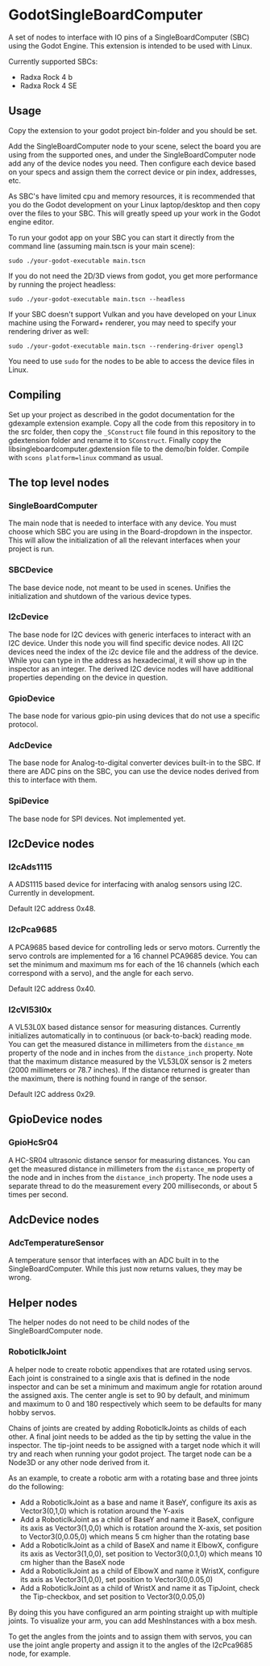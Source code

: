 # GodotSingleBoardComputer
A set of nodes to interface with IO pins of a SingleBoardComputer (SBC) using the Godot Engine. This extension is intended to be used with Linux.

Currently supported SBCs:
 - Radxa Rock 4 b
 - Radxa Rock 4 SE 


## Usage 

Copy the extension to your godot project bin-folder and you should be set. 

Add the SingleBoardComputer node to your scene, select the board you are using from the supported ones, and under the SingleBoardComputer node add any of the device nodes you need. Then configure each device based on your specs and assign them the correct device or pin index, addresses, etc.

As SBC's have limited cpu and memory resources, it is recommended that you do the Godot development on your Linux laptop/desktop and then copy over the files to your SBC. This will greatly speed up your work in the Godot engine editor. 

To run your godot app on your SBC you can start it directly from the command line (assuming main.tscn is your main scene):

`sudo ./your-godot-executable main.tscn`

If you do not need the 2D/3D views from godot, you get more performance by running the project headless:

`sudo ./your-godot-executable main.tscn --headless`

If your SBC doesn't support Vulkan and you have developed on your Linux machine using the Forward+ renderer, you may need to specify your rendering driver as well:

`sudo ./your-godot-executable main.tscn --rendering-driver opengl3`

You need to use `sudo` for the nodes to be able to access the device files in Linux.

## Compiling

Set up your project as described in the godot documentation for the gdexample extension example. Copy all the code from this repository in to the src folder, then copy the `_SConstruct` file found in this repository to the gdextension folder and rename it to `SConstruct`. Finally copy the libsingleboardcomputer.gdextension file to the demo/bin folder. Compile with `scons platform=linux` command as usual.


## The top level nodes 

### SingleBoardComputer 

The main node that is needed to interface with any device. You must choose which SBC you are using in the Board-dropdown in the inspector. This will allow the initialization of all the relevant interfaces when your project is run.

### SBCDevice 

The base device node, not meant to be used in scenes. Unifies the initialization and shutdown of the various device types.

### I2cDevice

The base node for I2C devices with generic interfaces to interact with an I2C device. Under this node you will find specific device nodes. All I2C devices need the index of the i2c device file and the address of the device. While you can type in the address as hexadecimal, it will show up in the inspector as an integer. The derived I2C device nodes will have additional properties depending on the device in question.

### GpioDevice

The base node for various gpio-pin using devices that do not use a specific protocol.

### AdcDevice 

The base node for Analog-to-digital converter devices built-in to the SBC. If there are ADC pins on the SBC, you can use the device nodes derived from this to interface with them. 

### SpiDevice 

The base node for SPI devices. Not implemented yet.


## I2cDevice nodes 

### I2cAds1115

A ADS1115 based device for interfacing with analog sensors using I2C. Currently in development.

Default I2C address 0x48.

### I2cPca9685

A PCA9685 based device for controlling leds or servo motors. Currently the servo controls are implemented for a 16 channel PCA9685 device. You can set the minimum and maximum ms for each of the 16 channels (which each correspond with a servo), and the angle for each servo. 

Default I2C address 0x40.

### I2cVl53l0x

A VL53L0X based distance sensor for measuring distances. Currently initializes automatically in to continuous (or back-to-back) reading mode. You can get the measured distance in millimeters from the `distance_mm` property of the node and in inches from the `distance_inch` property. Note that the maximum distance measured by the VL53L0X sensor is 2 meters (2000 millimeters or 78.7 inches). If the distance returned is greater than the maximum, there is nothing found in range of the sensor.

Default I2C address 0x29.

## GpioDevice nodes 

### GpioHcSr04

A HC-SR04 ultrasonic distance sensor for measuring distances. You can get the measured distance in millimeters from the `distance_mm` property of the node and in inches from the `distance_inch` property. The node uses a separate thread to do the measurement every 200 milliseconds, or about 5 times per second.

## AdcDevice nodes 

### AdcTemperatureSensor

A temperature sensor that interfaces with an ADC built in to the SingleBoardComputer. While this just now returns values, they may be wrong.


## Helper nodes 

The helper nodes do not need to be child nodes of the SingleBoardComputer node.

### RoboticIkJoint

A helper node to create robotic appendixes that are rotated using servos. Each joint is constrained to a single axis that is defined in the node inspector and can be set a minimum and maximum angle for rotation around the assigned axis. The center angle is set to 90 by default, and minimum and maximum to 0 and 180 respectively which seem to be defaults for many hobby servos.

Chains of joints are created by adding RoboticIkJoints as childs of each other. A final joint needs to be added as the tip by setting the value in the inspector. The tip-joint needs to be assigned with a target node which it will try and reach when running your godot project. The target node can be a Node3D or any other node derived from it.

As an example, to create a robotic arm with a rotating base and three joints do the following: 
 * Add a RoboticIkJoint as a base and name it BaseY, configure its axis as Vector3(0,1,0) which is rotation around the Y-axis
 * Add a RoboticIkJoint as a child of BaseY and name it BaseX, configure its axis as Vector3(1,0,0) which is rotation around the X-axis, set position to Vector3(0,0.05,0) which means 5 cm higher than the rotating base
 * Add a RoboticIkJoint as a child of BaseX and name it ElbowX, configure its axis as Vector3(1,0,0), set position to Vector3(0,0.1,0) which means 10 cm higher than the BaseX node
 * Add a RoboticIkJoint as a child of ElbowX and name it WristX, configure its axis as Vector3(1,0,0), set position to Vector3(0,0.05,0)
 * Add a RoboticIkJoint as a child of WristX and name it as TipJoint, check the Tip-checkbox, and set position to Vector3(0,0.05,0)

 By doing this you have configured an arm pointing straight up with multiple joints. To visualize your arm, you can add MeshInstances with a box mesh.

 To get the angles from the joints and to assign them with servos, you can use the joint angle property and assign it to the angles of the I2cPca9685 node, for example.

